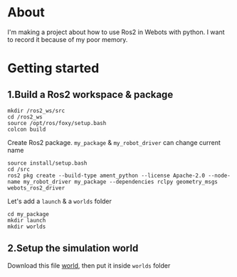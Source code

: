 # About
I'm making a project about how to use Ros2 in Webots with python. I want to record it because of my poor memory.


# Getting started
    
## 1.Build a Ros2 workspace & package
```
mkdir /ros2_ws/src
cd /ros2_ws        
source /opt/ros/foxy/setup.bash        
colcon build  
```
Create Ros2 package. `my_package` & `my_robot_driver` can change current name
```
source install/setup.bash
cd /src
ros2 pkg create --build-type ament_python --license Apache-2.0 --node-name my_robot_driver my_package --dependencies rclpy geometry_msgs webots_ros2_driver
```
Let's add a `launch` & a `worlds` folder
```
cd my_package
mkdir launch
mkdir worlds
```
## 2.Setup the simulation world        
Download this file [world](https://docs.ros.org/en/foxy/_downloads/5ad123fc6a8f1ea79553d5039728084a/my_world.wbt), then put it inside `worlds` folder

